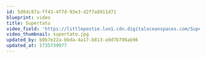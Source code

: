 ```yaml
---
id: 5d0dc87a-ff43-4f7d-93e3-d2f7a8911d71
blueprint: video
title: Supertato
video_field: 'https://littlepostie.lon1.cdn.digitaloceanspaces.com/Supertato%20Theme%20Song%20%20%20Supertato%20Official.mp4'
video_thumbnail: supertato.jpg
updated_by: b0b7e22a-bbda-4a17-b813-a9d7b798ab96
updated_at: 1735739977
---
```

